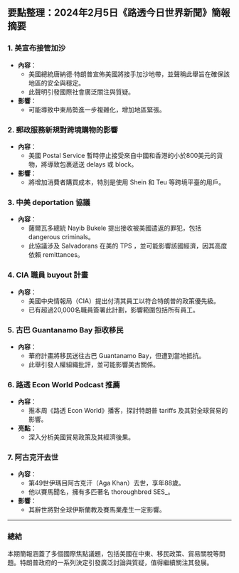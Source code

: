 ## 要點整理：2024年2月5日《路透今日世界新聞》簡報摘要

### 1. **美宣布接管加沙**
   - **內容**：
     - 美國總統唐納德·特朗普宣佈美國將接手加沙地帶，並聲稱此舉旨在確保該地區的安全與穩定。
     - 此聲明引發國際社會廣泛關注與質疑。
   - **影響**：
     - 可能導致中東局勢進一步複雜化，增加地區緊張。

### 2. **郵政服務新規對跨境購物的影響**
   - **內容**：
     - 美國 Postal Service 暫時停止接受來自中國和香港的小於800美元的貨物，將導致包裹遞送 delays 或 block。
   - **影響**：
     - 將增加消費者購買成本，特別是使用 Shein 和 Teu 等跨境平臺的用戶。

### 3. **中美 deportation 協議**
   - **內容**：
     - 薩爾瓦多總統 Nayib Bukele 提出接收被美國遣返的罪犯，包括 dangerous criminals。
     - 此協議涉及 Salvadorans 在美的 TPS ，並可能影響該國經濟，因其高度依賴 remittances。

### 4. **CIA 職員 buyout 計畫**
   - **內容**：
     - 美國中央情報局（CIA）提出付清其員工以符合特朗普的政策優先級。
     - 已有超過20,000名職員簽署此計劃，影響範圍包括所有員工。

### 5. **古巴 Guantanamo Bay 拒收移民**
   - **內容**：
     - 華府計畫將移民送往古巴 Guantanamo Bay，但遭到當地抵抗。
     - 此舉引發人權組織批評，並可能影響美古關係。

### 6. **路透 Econ World Podcast 推薦**
   - **內容**：
     - 推本周《路透 Econ World》播客，探討特朗普 tariffs 及其對全球貿易的影響。
   - **亮點**：
     - 深入分析美國貿易政策及其經濟後果。

### 7. **阿古克汗去世**
   - **內容**：
     - 第49世伊瑪目阿古克汗（Aga Khan）去世，享年88歲。
     - 他以賽馬聞名，擁有多匹著名 thoroughbred SES_。
   - **影響**：
     - 其辭世將對全球伊斯蘭教及賽馬業產生一定影響。

---

### 總結
本期簡報涵蓋了多個國際焦點議題，包括美國在中東、移民政策、貿易關稅等問題。特朗普政府的一系列決定引發廣泛討論與質疑，值得繼續關注其發展。